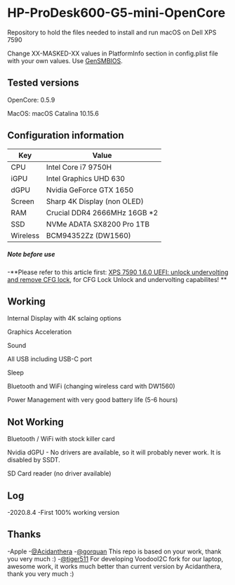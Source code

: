 # HP-ProDesk600-G5-mini-OpenCore
Repository to hold the files needed to install and run macOS on Dell XPS 7590

Change XX-MASKED-XX values in PlatformInfo section in config.plist file with your own values. Use [GenSMBIOS](https://github.com/corpnewt/GenSMBIOS).

## Tested versions
OpenCore: 0.5.9

MacOS: macOS Catalina 10.15.6

## Configuration information
Key | Value
--- | ---
CPU | Intel Core i7 9750H
iGPU | Intel Graphics UHD 630
dGPU | Nvidia GeForce GTX 1650
Screen | Sharp 4K Display (non OLED)
RAM | Crucial DDR4 2666MHz 16GB *2
SSD | NVMe ADATA SX8200 Pro 1TB
Wireless | BCM94352Zz (DW1560)

##### Note before use
-**Please refer to this article first: [XPS 7590 1.6.0 UEFI: unlock undervolting and remove CFG lock](https://www.reddit.com/r/Dell/comments/fzv599/xps_7590_160_uefi_unlock_undervolting_and_remove/), for CFG Lock Unlock and undervolting capabilites! **

## Working
Internal Display with 4K sclaing options

Graphics Acceleration

Sound

All USB including USB-C port

Sleep

Bluetooth and WiFi (changing wireless card with DW1560)

Power Management with very good battery life (5-6 hours)

## Not Working
Bluetooth / WiFi  with stock killer card

Nvidia dGPU - No drivers are available, so it will probably never work. It is disabled by SSDT.

SD Card reader (no driver available)

## Log
-2020.8.4
  -First 100% working version

## Thanks
-Apple
-[@Acidanthera](https://github.com/acidanthera)
-[@gorquan](https://github.com/gorquan) This repo is based on your work, thank you very much :)
-[@tiger511](https://github.com/tiger511) For developing VoodooI2C fork for our laptop, awesome work, it works much better than current version by Acidanthera, thank you very much :)